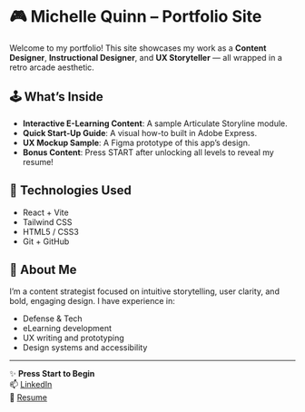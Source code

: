 # 🎮 Michelle Quinn – Portfolio Site

Welcome to my portfolio! This site showcases my work as a **Content Designer**, **Instructional Designer**, and **UX Storyteller** — all wrapped in a retro arcade aesthetic.

## 🕹️ What’s Inside

- **Interactive E-Learning Content**: A sample Articulate Storyline module.
- **Quick Start-Up Guide**: A visual how-to built in Adobe Express.
- **UX Mockup Sample**: A Figma prototype of this app’s design.
- **Bonus Content**: Press START after unlocking all levels to reveal my resume!

## 🚀 Technologies Used

- React + Vite
- Tailwind CSS
- HTML5 / CSS3
- Git + GitHub

## 🧠 About Me

I’m a content strategist focused on intuitive storytelling, user clarity, and bold, engaging design. I have experience in:

- Defense & Tech
- eLearning development
- UX writing and prototyping
- Design systems and accessibility

---

✨ **Press Start to Begin**  
📫 [LinkedIn](www.linkedin.com/in/michelle-patricia-quinn-53676098)  
📄 [Resume](https://docs.google.com/document/d/1znBtm6Bb2Bj90b09BEfSNDV9LFmhMSP5JLrnByWeRsE/edit?usp=sharing)
